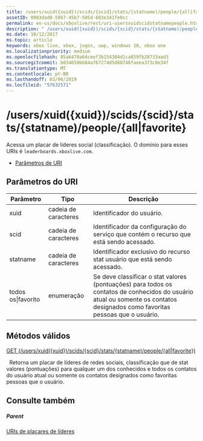 ```yaml
---
title: /users/xuid({xuid})/scids/{scid}/stats/{statname)/people/{all|favorite}
assetID: 0983dad0-59b7-45b7-505d-603e341fe0cc
permalink: en-us/docs/xboxlive/rest/uri-usersxuidscidstatnamepeople.html
description: " /users/xuid({xuid})/scids/{scid}/stats/{statname)/people/{all|favorite}"
ms.date: 10/12/2017
ms.topic: article
keywords: xbox live, xbox, jogos, uwp, windows 10, xbox one
ms.localizationpriority: medium
ms.openlocfilehash: 85a6470a64ceef3b154384d1ca859fb28733aad3
ms.sourcegitcommit: b034650b684a767274d5d88746faeea373c8e34f
ms.translationtype: MT
ms.contentlocale: pt-BR
ms.lasthandoff: 03/06/2019
ms.locfileid: "57632571"
---
```

# <a name="usersxuidxuidscidsscidstatsstatnamepeopleallfavorite"></a>/users/xuid({xuid})/scids/{scid}/stats/{statname)/people/{all|favorite}
Acessa um placar de líderes social (classificação).
O domínio para esses URIs é `leaderboards.xboxlive.com`.

  * [Parâmetros de URI](#ID4EV)

<a id="ID4EV"></a>


## <a name="uri-parameters"></a>Parâmetros do URI

| Parâmetro| Tipo| Descrição|
| --- | --- | --- |
| xuid| cadeia de caracteres| Identificador do usuário.|
| scid| cadeia de caracteres| Identificador da configuração do serviço que contém o recurso que está sendo acessado.|
| statname| cadeia de caracteres| Identificador exclusivo do recurso stat usuário que está sendo acessado.|
| todos os\|favorito| enumeração| Se deve classificar o stat valores (pontuações) para todos os contatos de conhecidos do usuário atual ou somente os contatos designados como favoritas pessoas que o usuário.|

<a id="ID4EOC"></a>


## <a name="valid-methods"></a>Métodos válidos

[GET (/users/xuid({xuid})/scids/{scid}/stats/{statname)/people/{all\|favorite})](uri-usersxuidscidstatnamepeopleget.md)

&nbsp;&nbsp;Retorna um placar de líderes de redes sociais, classificação que de stat valores (pontuações) para qualquer um dos conhecidos e todos os contatos do usuário atual ou somente os contatos designados como favoritas pessoas que o usuário.

<a id="ID4EYC"></a>


## <a name="see-also"></a>Consulte também

<a id="ID4E1C"></a>


##### <a name="parent"></a>Parent

[URIs de placares de líderes](atoc-reference-leaderboard.md)
